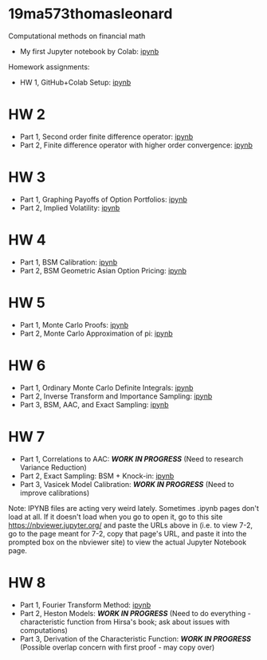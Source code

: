 # 19ma573thomasleonard
Computational methods on financial math

* My first Jupyter notebook by Colab: [ipynb](src/first_notebook_v01.ipynb)

Homework assignments:
* HW 1, GitHub+Colab Setup: [ipynb](src/homework1_v01.ipynb)

# HW 2
* Part 1, Second order finite difference operator: [ipynb](src/hw2_second_fd_v01.ipynb)
* Part 2, Finite difference operator with higher order convergence: [ipynb](src/hw2_ex_fd_v02.ipynb)

# HW 3
* Part 1, Graphing Payoffs of Option Portfolios: [ipynb](src/hw3_option_combinations_v02.ipynb)
* Part 2, Implied Volatility: [ipynb](src/hw3_implied_volatility_v02.ipynb)

# HW 4
* Part 1, BSM Calibration: [ipynb](src/hw4_bsm_calibration_v02.ipynb)
* Part 2, BSM Geometric Asian Option Pricing: [ipynb](src/hw4_bsm_geometric_asian_option_v02.ipynb)

# HW 5
* Part 1, Monte Carlo Proofs: [ipynb](src/hw5_mc_01_v02.ipynb)
* Part 2, Monte Carlo Approximation of pi: [ipynb](src/hw5_mc_02_v02.ipynb)

# HW 6
* Part 1, Ordinary Monte Carlo Definite Integrals: [ipynb](src/hw6_omc_integral_v01.ipynb)
* Part 2, Inverse Transform and Importance Sampling: [ipynb](src/hw6_is_it_integral_v01.ipynb)
* Part 3, BSM, AAC, and Exact Sampling: [ipynb](src/hw6_exact_sample_v01.ipynb)

# HW 7
* Part 1, Correlations to AAC: ***WORK IN PROGRESS*** (Need to research Variance Reduction)
* Part 2, Exact Sampling: BSM + Knock-in: [ipynb](src/hw7_es_bsm_knock_in_v02.ipynb)
* Part 3, Vasicek Model Calibration: ***WORK IN PROGRESS*** (Need to improve calibrations)

Note: IPYNB files are acting very weird lately. Sometimes .ipynb pages don't load at all. If it doesn't load when you go to open it, go to this site https://nbviewer.jupyter.org/ and paste the URLs above in (i.e. to view 7-2, go to the page meant for 7-2, copy that page's URL, and paste it into the prompted box on the nbviewer site) to view the actual Jupyter Notebook page.

# HW 8
* Part 1, Fourier Transform Method: [ipynb](src/hw8_1_v02.ipynb)
* Part 2, Heston Models: ***WORK IN PROGRESS*** (Need to do everything - characteristic function from Hirsa's book; ask about issues with computations)
* Part 3, Derivation of the Characteristic Function: ***WORK IN PROGRESS*** (Possible overlap concern with first proof - may copy over)

